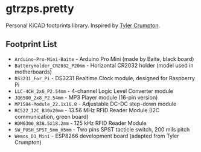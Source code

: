 # gtrzps.pretty

Personal KiCAD footprints library. Inspired by [Tyler Crumpton](https://github.com/tylercrumpton/CrumpPrints.pretty).

## Footprint List

* `Arduino-Pro-Mini-Baite` - Arduino Pro Mini (made by Baite, black board)
* `BatteryHolder_CR2032_P20mm` - Horizontal CR2032 holder (model used in motherboards)
* `DS3231_For_Pi` - DS3231 Realtime Clock module, designed for Raspberry Pi
* `LLC-4CH_2x6_P2.54mm` - 4-channel Logic Level Converter module
* `JQ6500_2x8_P2.54mm` - MP3 Player module (16-pin version)
* `MP1584-Module_22.1x16.8` - Adjustable DC-DC step-down module
* `RC522_I2C_B30x20mm` - 13.56 MHz RFID Reader Module (I2C communication, green board)
* `RDM6300_B38.5x18.2mm` - 125 kHz RFID Reader Module
* `SW_PUSH_SPST_5mm_H5mm` - Two pins SPST tacticle switch, 200 mils pitch
* `Wemos_D1_Mini` - ESP8266 development board (adapted from Tyler Crumpton)
